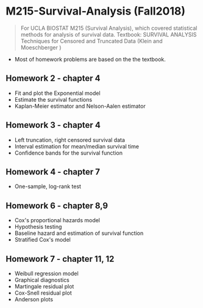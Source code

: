 # M215-Survival-Analysis (Fall2018)

> For UCLA BIOSTAT M215 (Survival Analysis), which covered statistical methods for analysis of survival data.
> Textbook: SURVIVAL ANALYSIS Techniques for Censored and Truncated Data (Klein and Moeschberger )

- Most of homework problems are based on the the textbook.

## Homework 2 - chapter 4
* Fit and plot the Exponential model
* Estimate the survival functions
* Kaplan-Meier estimator and Nelson-Aalen estimator

## Homework 3 - chapter 4
* Left truncation, right censored survival data
* Interval estimation for mean/median survival time
* Confidence bands for the survival function

## Homework 4 - chapter 7
* One-sample, log-rank test

## Homework 6 - chapter 8,9
* Cox's proportional hazards model
* Hypothesis testing
* Baseline hazard and estimation of survival function
* Stratified Cox's model

## Homework 7 - chapter 11, 12
* Weibull regression model
* Graphical diagnostics 
* Martingale residual plot
* Cox-Snell residual plot
* Anderson plots
